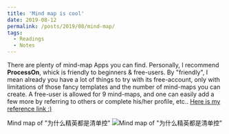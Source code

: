 ```yaml
---
title: 'Mind map is cool'
date: 2019-08-12
permalink: /posts/2019/08/mind-map/
tags:
  - Readings
  - Notes
---
```

There are plenty of mind-map Apps you can find. Personally, I recommend **ProcessOn**, whick is friendly to beginners & free-users. By "friendly", I mean already you have a lot of things to try with its free-account, only with limitations of those fancy templates and the number of mind-maps you can create. A free-user is allowed for 9 mind-maps, and one can easily add a few more by referring to others or complete his/her profile, etc..
[Here is my reference link :)](https://www.processon.com/i/5d517639e4b0ac2b61762e55)

Mind map of "为什么精英都是清单控"
![Mind map of "为什么精英都是清单控"](http://assets.processon.com/chart_image/5d517f8de4b0ac2b617634a8.png)



